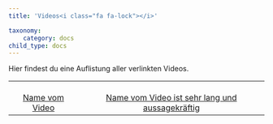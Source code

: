 ```yaml
---
title: 'Videos<i class="fa fa-lock"></i>'

taxonomy:
    category: docs
child_type: docs
---
```

Hier findest du eine Auflistung aller verlinkten Videos.

|  |  |
| :-: | :-: |
|[<i class="fa fa-play fa-3x"></i><br/>Name vom Video](https://link)|[<i class="fa fa-play fa-3x"></i><br/>Name vom Video ist sehr lang und aussagekräftig](https://link)|
